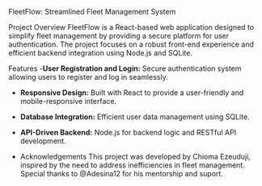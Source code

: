 FleetFlow: Streamlined Fleet Management System

Project Overview
FleetFlow is a React-based web application designed to simplify fleet management by providing a secure platform for user authentication. The project focuses on a robust front-end experience and efficient backend integration using Node.js and SQLite.


Features
-**User Registration and Login:** Secure authentication system allowing users to register and log in seamlessly.
- **Responsive Design:** Built with React to provide a user-friendly and mobile-responsive interface.
- **Database Integration:** Efficient user data management using SQLite.
- **API-Driven Backend:** Node.js for backend logic and RESTful API development.

- Acknowledgements
This project was developed by Chioma Ezeuduji, inspired by the need to address inefficiencies in fleet management. Special thanks to @Adesina12 for his mentorship and suport.


